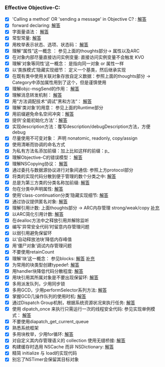 
### Effective Objective-C:

- [x] 'Calling a method' OR 'sending a message' in Objective C? : [解答](EOC01.md)
- [x] forward declaring: [解答](EOC02.md)
- [x] 字面量语法： [解答](EOC03.md)
- [x] 常型常量: [解答](EOC04.md)
- [x] 用枚举表示状态、选项、状态码： [解答](EOC05.md)
- [x] 理解“属性”这一概念 ： 参见上面的thoughts部分-> 属性以及ARC
- [x] 在对象内部尽量直接访问实例变量: 直接访问实例变量不会触发 KVO
- [x] 理解‘对象等同性’这一概念： 是指向同一对象 or 属性一样
- [x] 以‘类族模式’隐藏实现细节： 定义一个基类，然后继承实现
- [x] 在既有类中使用关联对象存放自定义数据：参照上面的thoughts部分 -> Category中添加属性用到了这个，但是谨慎使用
- [x] 理解objc-msgSend的作用： [解答](EOC11.md)
- [x] 理解消息转发机制： [解答](thoughts/消息转发.md)
- [x] 用“方法调配技术“调试”黑和方法“： [解答](thoughts/EOC13.md)
- [x] 理解‘类对象’的用意： 参见上面的Runtime部分
- [x] 用前缀避免命名空间冲突：[解答](EOC15.md)
- [x] 提供‘全能初始化方法’：[解答](EOC16.md)
- [x] 实现description方法：覆写description/debugDescription方法，方便debug
- [x] 尽量使用不可变对象： 声明 nonatomic, readonly, copy/assign
- [x] 使用清晰而协调的命名方式
- [x] 为私有方法名添加前缀：加上比如这样的前缀：p_
- [x] 理解Objective-C的错误模型： [解答](EOC21.md)
- [x] 理解NSCopying协议： [解答](EOC22.md)
- [x] 通过委托与数据源协议进行对象间通信: 参照上方protocol部分
- [x] 将类的实现代码分散到便于管理的数个分类之中: [解答](EOC24.md)
- [x] 总是为第三方类的分类名称加前缀: [解答](EOC25.md)
- [x] 勿在分类中声明属性: [解答](EOC26.md)
- [x] 使用‘class-continuation分类’隐藏实现细节: [解答](EOC27.md)
- [x] 通过协议提供匿名对象: [解答](EOC28.md)
- [x] 理解引用计数: 上面thoughts部分 -> ARC内存管理 strong/weak/copy [补充](EOC29.md)
- [x] 以ARC简化引用计数: [解答](EOC30.md)
- [x] 在dealloc方法中之释放引用并解除监听
- [x] 编写‘异常安全代码’时留意内存管理问题
- [x] 以弱引用避免保留环
- [x] 以‘自动释放池块’降低内存峰值
- [x] 用‘僵尸对象’调试内存管理问题
- [x] 不要使用retainCount
- [x] 理解‘块’这一概念： 参见blocks: [解答](thoughts/blocks.md) [补充](EOC37.md)
- [x] 为常用的块类型创建typedef: [解答](EOC38.md)
- [x] 用handler块降低代码分散程度: [解答](EOC39.md)
- [x] 用块引用其所属对象是不要出现保留环: [解答](EOC40.md)
- [x] 多用派发队列，少用同步锁
- [x] 多用GCD，少用performSelector系列方法: [解答](EOC42.md)
- [x] 掌握GCD几操作队列的使用时机: [解答](EOC43.md)
- [x] 通过Dispatch Group机制，根据系统资源状况来执行任务: [解答](EOC44.md)
- [x] 使用 dipatch_once 来执行只需运行一次的线程安全代码: 参见实现单例模式： [解答](oc/singleton.md)
- [x] 不要使用diapatch_get_current_queue
- [x] 熟悉系统框架
- [x] 多用块枚举，少用for循环: [解答](EOC48.md)
- [x] 对自定义其内存管理语义的 collection 使用无缝桥接: [解答](EOC49.md)
- [x] 构建缓存时选用 NSCache 而非 NSDictionary: [解答](EOC50.md)
- [x] 精简 initialize 与 load的实现代码
- [x] 别忘了NSTimer会保留其目标对象